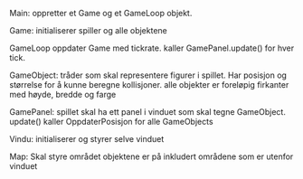 Main:
oppretter et Game og et GameLoop objekt.

Game:
initialiserer spiller og alle objektene

GameLoop
oppdater Game med tickrate. kaller GamePanel.update() for hver tick.

GameObject:
tråder som skal representere figurer i spillet. Har posisjon og størrelse for å kunne beregne kollisjoner.
alle objekter er foreløpig firkanter med høyde, bredde og farge

GamePanel:
spillet skal ha ett panel i vinduet som skal tegne GameObject. 
update() kaller OppdaterPosisjon for alle GameObjects

Vindu:
initialiserer og styrer selve vinduet

Map:
Skal styre området objektene er på inkludert områdene som er utenfor vinduet